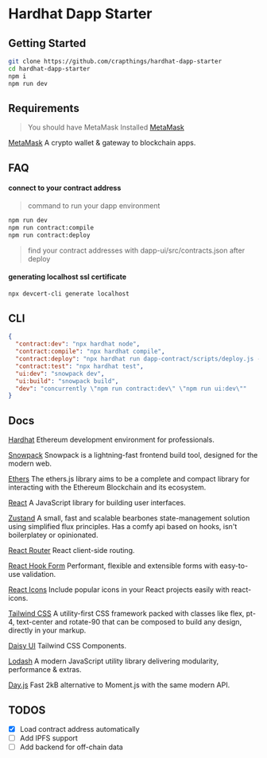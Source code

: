 # Hardhat Dapp Starter

## Getting Started

```bash
git clone https://github.com/crapthings/hardhat-dapp-starter
cd hardhat-dapp-starter
npm i
npm run dev
```

## Requirements

> You should have MetaMask Installed [MetaMask](https://chrome.google.com/webstore/detail/metamask/nkbihfbeogaeaoehlefnkodbefgpgknn)

[MetaMask](https://metamask.io/) A crypto wallet & gateway to blockchain apps.

## FAQ

#### connect to your contract address

> command to run your dapp environment

```bash
npm run dev
npm run contract:compile
npm run contract:deploy
```

> find your contract addresses with dapp-ui/src/contracts.json after deploy

#### generating localhost ssl certificate

```bash
npx devcert-cli generate localhost
```

## CLI

```json
{
  "contract:dev": "npx hardhat node",
  "contract:compile": "npx hardhat compile",
  "contract:deploy": "npx hardhat run dapp-contract/scripts/deploy.js --network localhost",
  "contract:test": "npx hardhat test",
  "ui:dev": "snowpack dev",
  "ui:build": "snowpack build",
  "dev": "concurrently \"npm run contract:dev\" \"npm run ui:dev\""
}
```

## Docs

[Hardhat](https://hardhat.org/) Ethereum development environment for professionals.

[Snowpack](https://www.snowpack.dev/) Snowpack is a lightning-fast frontend build tool, designed for the modern web.

[Ethers](https://docs.ethers.io/) The ethers.js library aims to be a complete and compact library for interacting with the Ethereum Blockchain and its ecosystem.

[React](https://reactjs.org/) A JavaScript library for building user interfaces.

[Zustand](https://github.com/pmndrs/zustand/) A small, fast and scalable bearbones state-management solution using simplified flux principles. Has a comfy api based on hooks, isn't boilerplatey or opinionated.

[React Router](https://reactrouter.com/) React client-side routing.

[React Hook Form](https://www.react-hook-form.com/) Performant, flexible and extensible forms with easy-to-use validation.

[React Icons](https://react-icons.github.io/react-icons/) Include popular icons in your React projects easily with react-icons.

[Tailwind CSS](https://tailwindcss.com/) A utility-first CSS framework packed with classes like flex, pt-4, text-center and rotate-90 that can be composed to build any design, directly in your markup.

[Daisy UI](https://daisyui.com/) Tailwind CSS Components.

[Lodash](https://lodash.com/) A modern JavaScript utility library delivering modularity, performance & extras.

[Day.js](https://day.js.org/) Fast 2kB alternative to Moment.js with the same modern API.

## TODOS

- [x] Load contract address automatically
- [ ] Add IPFS support
- [ ] Add backend for off-chain data
